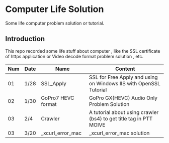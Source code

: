 # Computer Life Solution
Some life computer problem solution or tutorial. 

## Introduction
This repo recorded some life stuff about computer  , like the SSL certificate of https application or Video decode format problem solution , etc.

|Num|Date|Name|Content
|---|---|---|---
|01|1/28|SSL_Apply| SSL for Free Apply and using on Windows IIS with OpenSSL Tutorial
|02|1/30|GoPro7 HEVC format| GoPro GX(HEVC) Audio Only Problem Solution
|03|2/4|Crawler| A tutorial about using crawler (bs4) to get title tag in PTT MOIVE
|03|3/20|_xcurl_error_mac| _xcurl_error_mac solution

